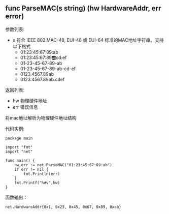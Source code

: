 ## func ParseMAC(s string) (hw HardwareAddr, err error)

参数列表:

- s 符合 IEEE 802 MAC-48, EUI-48 或 EUI-64 标准的MAC地址字符串。支持以下格式
    - 01:23:45:67:89:ab
    - 01:23:45:67:89:ab:cd:ef
    - 01-23-45-67-89-ab
    - 01-23-45-67-89-ab-cd-ef
    - 0123.4567.89ab
    - 0123.4567.89ab.cdef

返回列表:

- hw 物理硬件地址
- err 错误信息

将mac地址解析为物理硬件地址结构

代码实例:

	package main
	
	import "fmt"
	import "net"
	
	func main() {
		hw,err := net.ParseMAC("01:23:45:67:89:ab")
		if err != nil {
			fmt.Println(err)
		}
		fmt.Printf("%#v",hw) 
	}
	
函数输出：

    net.HardwareAddr{0x1, 0x23, 0x45, 0x67, 0x89, 0xab}
